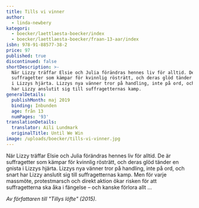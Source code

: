 ```yaml
---
title: Tills vi vinner
author:
  - linda-newbery
kategori:
  - boecker/laettlaesta-boecker/index
  - boecker/laettlaesta-boecker/fraan-13-aar/index
isbn: 978-91-88577-38-2
price: 97
published: true
discontinued: false
shortDescription: >-
  När Lizzy träffar Elsie och Julia förändras hennes liv för alltid. De är
  suffragetter som kämpar för kvinnlig rösträtt, och deras glöd tänder en gnista
  i Lizzys hjärta. Lizzys nya vänner tror på handling, inte på ord, och snart
  har Lizzy anslutit sig till suffragetternas kamp.
generalDetails:
  publishMonth: maj 2019
  binding: Inbunden
  age: från 13
  numPages: '93'
translationDetails:
  translator: Aili Lundmark
  originalTitle: Until We Win
image: /uploads/boecker/tills-vi-vinner.jpg
---
```

När Lizzy träffar Elsie och Julia förändras hennes liv för alltid. De är suffragetter som kämpar för kvinnlig rösträtt, och deras glöd tänder en gnista i Lizzys hjärta. Lizzys nya vänner tror på handling, inte på ord, och snart har Lizzy anslutit sig till suffragetternas kamp. Men för varje massmöte, protestmarsch och direkt aktion ökar risken för att suffragetterna ska åka i fängelse – och kanske förlora allt ...

_Av författaren till "Tillys löfte" (2015)._
